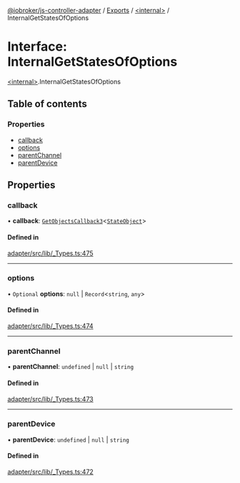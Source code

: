 [@iobroker/js-controller-adapter](../README.md) / [Exports](../modules.md) / [\<internal\>](../modules/internal_.md) / InternalGetStatesOfOptions

# Interface: InternalGetStatesOfOptions

[\<internal\>](../modules/internal_.md).InternalGetStatesOfOptions

## Table of contents

### Properties

- [callback](internal_.InternalGetStatesOfOptions.md#callback)
- [options](internal_.InternalGetStatesOfOptions.md#options)
- [parentChannel](internal_.InternalGetStatesOfOptions.md#parentchannel)
- [parentDevice](internal_.InternalGetStatesOfOptions.md#parentdevice)

## Properties

### callback

• **callback**: [`GetObjectsCallback3`](../modules/internal_.md#getobjectscallback3)\<[`StateObject`](internal_.StateObject.md)\>

#### Defined in

[adapter/src/lib/_Types.ts:475](https://github.com/ioBroker/ioBroker.js-controller/blob/2e8a4aa0/packages/adapter/src/lib/_Types.ts#L475)

___

### options

• `Optional` **options**: ``null`` \| `Record`\<`string`, `any`\>

#### Defined in

[adapter/src/lib/_Types.ts:474](https://github.com/ioBroker/ioBroker.js-controller/blob/2e8a4aa0/packages/adapter/src/lib/_Types.ts#L474)

___

### parentChannel

• **parentChannel**: `undefined` \| ``null`` \| `string`

#### Defined in

[adapter/src/lib/_Types.ts:473](https://github.com/ioBroker/ioBroker.js-controller/blob/2e8a4aa0/packages/adapter/src/lib/_Types.ts#L473)

___

### parentDevice

• **parentDevice**: `undefined` \| ``null`` \| `string`

#### Defined in

[adapter/src/lib/_Types.ts:472](https://github.com/ioBroker/ioBroker.js-controller/blob/2e8a4aa0/packages/adapter/src/lib/_Types.ts#L472)
